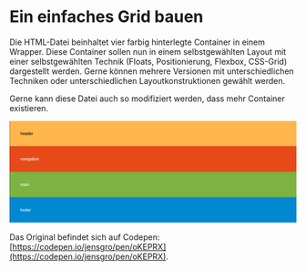 # Ein einfaches Grid bauen

Die HTML-Datei beinhaltet vier farbig hinterlegte Container in einem Wrapper. Diese Container sollen nun in einem selbstgewählten Layout mit einer selbstgewählten Technik (Floats, Positionierung, Flexbox, CSS-Grid) dargestellt werden. Gerne können mehrere Versionen mit unterschiedlichen Techniken oder unterschiedlichen Layoutkonstruktionen gewählt werden.

Gerne kann diese Datei auch so modifiziert werden, dass mehr Container existieren.


![eine simple Boxenstruktur soll in ein Layout überführt werden](einfaches-grid.png)

Das Original befindet sich auf Codepen: [https://codepen.io/jensgro/pen/oKEPRX](https://codepen.io/jensgro/pen/oKEPRX).

 